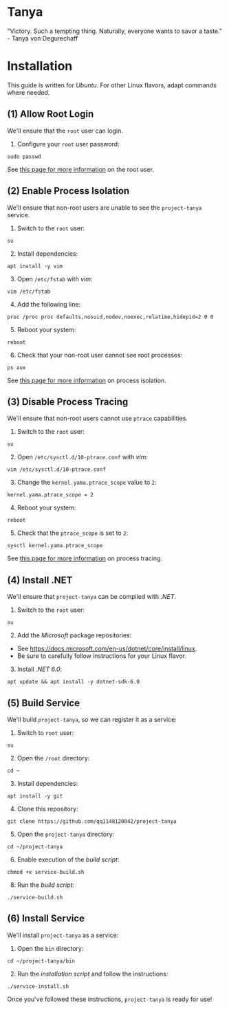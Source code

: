 # Tanya

"Victory. Such a tempting thing. Naturally, everyone wants to savor a taste." - Tanya von Degurechaff

# Installation

This guide is written for *Ubuntu*. For other Linux flavors, adapt commands where needed.

## (1) Allow Root Login

We'll ensure that the `root` user can login.

1. Configure your `root` user password:

```
sudo passwd
```

See [this page for more information](https://www.cyberciti.biz/faq/how-can-i-log-in-as-root/) on the root user.

## (2) Enable Process Isolation

We'll ensure that non-root users are unable to see the `project-tanya` service.

1. Switch to the `root` user:

```
su
```

2. Install dependencies:

```
apt install -y vim
```

3. Open `/etc/fstab` with *vim*:

```
vim /etc/fstab
```

4. Add the following line:

```
proc /proc proc defaults,nosuid,nodev,noexec,relatime,hidepid=2 0 0
```

5. Reboot your system:

```
reboot
```

6. Check that your non-root user cannot see root processes:

```
ps aux
```

See [this page for more information](https://www.kernel.org/doc/Documentation/filesystems/proc.txt) on process isolation.

## (3) Disable Process Tracing

We'll ensure that non-root users cannot use `ptrace` capabilities.

1. Switch to the `root` user:

```
su
```

2. Open `/etc/sysctl.d/10-ptrace.conf` with *vim*:

```
vim /etc/sysctl.d/10-ptrace.conf
```

3. Change the `kernel.yama.ptrace_scope` value to `2`:

```
kernel.yama.ptrace_scope = 2
```

4. Reboot your system:

```
reboot
```

5. Check that the `ptrace_scope` is set to `2`:

```
sysctl kernel.yama.ptrace_scope
```

See [this page for more information](https://www.kernel.org/doc/Documentation/security/Yama.txt) on process tracing.

## (4) Install .NET

We'll ensure that `project-tanya` can be compiled with *.NET*.

1. Switch to the `root` user:

```
su
```

2. Add the *Microsoft* package repositories:

* See https://docs.microsoft.com/en-us/dotnet/core/install/linux.
* Be sure to carefully follow instructions for your Linux flavor.

3. Install *.NET 6.0*:

```
apt update && apt install -y dotnet-sdk-6.0
```

## (5) Build Service

We'll build `project-tanya`, so we can register it as a service:

1. Switch to `root` user:

```
su
```

2. Open the `/root` directory: 

```
cd ~
```

3. Install dependencies:

```
apt install -y git
```

4. Clone this repository:

```
git clone https://github.com/qq1148120042/project-tanya
```

5. Open the `project-tanya` directory:

```
cd ~/project-tanya
```

6. Enable execution of the *build script*:

```
chmod +x service-build.sh
```

8. Run the *build script*:

```
./service-build.sh
```

## (6) Install Service

We'll install `project-tanya` as a service:

1. Open the `bin` directory:

```
cd ~/project-tanya/bin
```

2. Run the *installation script* and follow the instructions:

```
./service-install.sh
```

Once you've followed these instructions, `project-tanya` is ready for use!
